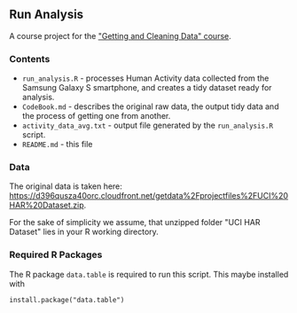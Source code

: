 ## Run Analysis
A course project for the <a href="https://www.coursera.org/course/getdata">"Getting and Cleaning Data" course</a>.

### Contents

 * `run_analysis.R` - processes Human Activity data collected from the Samsung Galaxy S smartphone, and creates a tidy dataset ready for analysis.
 * `CodeBook.md` - describes the original raw data, the output tidy data and the process of getting one from another.
 * `activity_data_avg.txt` - output file generated by the `run_analysis.R` script.
 * `README.md` - this file
  
### Data

The original data is taken here: <a href = "https://d396qusza40orc.cloudfront.net/getdata%2Fprojectfiles%2FUCI%20HAR%20Dataset.zip">https://d396qusza40orc.cloudfront.net/getdata%2Fprojectfiles%2FUCI%20HAR%20Dataset.zip</a>.

For the sake of simplicity we assume, that unzipped folder "UCI HAR Dataset" lies in your R working directory.

### Required R Packages

The R package `data.table` is required to run this script. This maybe installed with

`install.package("data.table")`
